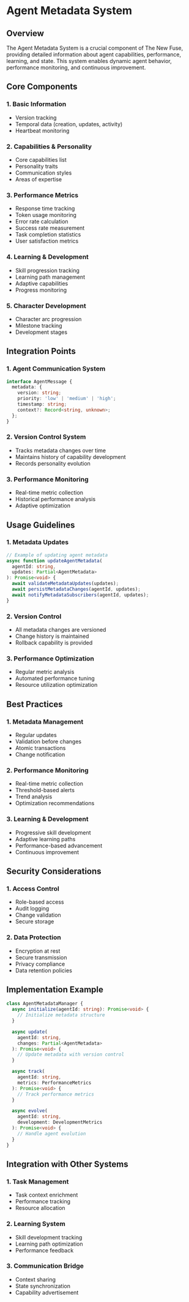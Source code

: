 # Agent Metadata System

## Overview
The Agent Metadata System is a crucial component of The New Fuse, providing detailed information about agent capabilities, performance, learning, and state. This system enables dynamic agent behavior, performance monitoring, and continuous improvement.

## Core Components

### 1. Basic Information
- Version tracking
- Temporal data (creation, updates, activity)
- Heartbeat monitoring

### 2. Capabilities & Personality
- Core capabilities list
- Personality traits
- Communication styles
- Areas of expertise

### 3. Performance Metrics
- Response time tracking
- Token usage monitoring
- Error rate calculation
- Success rate measurement
- Task completion statistics
- User satisfaction metrics

### 4. Learning & Development
- Skill progression tracking
- Learning path management
- Adaptive capabilities
- Progress monitoring

### 5. Character Development
- Character arc progression
- Milestone tracking
- Development stages

## Integration Points

### 1. Agent Communication System
```typescript
interface AgentMessage {
  metadata: {
    version: string;
    priority: 'low' | 'medium' | 'high';
    timestamp: string;
    context?: Record<string, unknown>;
  };
}
```

### 2. Version Control System
- Tracks metadata changes over time
- Maintains history of capability development
- Records personality evolution

### 3. Performance Monitoring
- Real-time metric collection
- Historical performance analysis
- Adaptive optimization

## Usage Guidelines

### 1. Metadata Updates
```typescript
// Example of updating agent metadata
async function updateAgentMetadata(
  agentId: string, 
  updates: Partial<AgentMetadata>
): Promise<void> {
  await validateMetadataUpdates(updates);
  await persistMetadataChanges(agentId, updates);
  await notifyMetadataSubscribers(agentId, updates);
}
```

### 2. Version Control
- All metadata changes are versioned
- Change history is maintained
- Rollback capability is provided

### 3. Performance Optimization
- Regular metric analysis
- Automated performance tuning
- Resource utilization optimization

## Best Practices

### 1. Metadata Management
- Regular updates
- Validation before changes
- Atomic transactions
- Change notification

### 2. Performance Monitoring
- Real-time metric collection
- Threshold-based alerts
- Trend analysis
- Optimization recommendations

### 3. Learning & Development
- Progressive skill development
- Adaptive learning paths
- Performance-based advancement
- Continuous improvement

## Security Considerations

### 1. Access Control
- Role-based access
- Audit logging
- Change validation
- Secure storage

### 2. Data Protection
- Encryption at rest
- Secure transmission
- Privacy compliance
- Data retention policies

## Implementation Example

```typescript
class AgentMetadataManager {
  async initialize(agentId: string): Promise<void> {
    // Initialize metadata structure
  }

  async update(
    agentId: string, 
    changes: Partial<AgentMetadata>
  ): Promise<void> {
    // Update metadata with version control
  }

  async track(
    agentId: string, 
    metrics: PerformanceMetrics
  ): Promise<void> {
    // Track performance metrics
  }

  async evolve(
    agentId: string, 
    development: DevelopmentMetrics
  ): Promise<void> {
    // Handle agent evolution
  }
}
```

## Integration with Other Systems

### 1. Task Management
- Task context enrichment
- Performance tracking
- Resource allocation

### 2. Learning System
- Skill development tracking
- Learning path optimization
- Performance feedback

### 3. Communication Bridge
- Context sharing
- State synchronization
- Capability advertisement